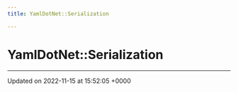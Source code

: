 ```yaml
---
title: YamlDotNet::Serialization

---
```


# YamlDotNet::Serialization








-------------------------------

Updated on 2022-11-15 at 15:52:05 +0000